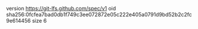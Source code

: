 version https://git-lfs.github.com/spec/v1
oid sha256:0fcfea7bad0db1f749c3ee072872e05c222e405a0791d9bd52b2c2fc9e614456
size 6
